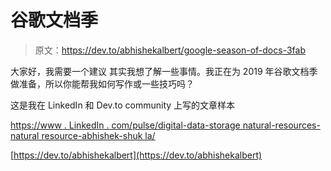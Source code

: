 # 谷歌文档季

> 原文：<https://dev.to/abhishekalbert/google-season-of-docs-3fab>

大家好，我需要一个建议
其实我想了解一些事情。我正在为 2019 年谷歌文档季做准备，所以你能帮我如何写作或一些技巧吗？

这是我在 LinkedIn 和 Dev.to community 上写的文章样本

[https://www . LinkedIn . com/pulse/digital-data-storage natural-resources-natural resource-abhishek-shuk la/](https://www.linkedin.com/pulse/digital-data-storagenatural-resources-naturalresource-abhishek-shukla/)

[https://dev.to/abhishekalbert](https://dev.to/abhishekalbert)